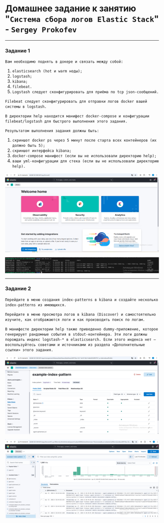# Домашнее задание к занятию "`Система сбора логов Elastic Stack`" - `Sergey Prokofev`

---

### Задание 1

`Вам необходимо поднять в докере и связать между собой:`

1. `elasticsearch (hot и warm ноды);`
2. `logstash;`
3. `kibana;`
4. `filebeat.`
5. `Logstash следует сконфигурировать для приёма по tcp json-сообщений.`

`Filebeat следует сконфигурировать для отправки логов docker вашей системы в logstash.`

`В директории help находится манифест docker-compose и конфигурации filebeat/logstash для быстрого выполнения этого задания.`

`Результатом выполнения задания должны быть:`

1. `скриншот docker ps через 5 минут после старта всех контейнеров (их должно быть 5);`
2. `скриншот интерфейса kibana;`
3. `docker-compose манифест (если вы не использовали директорию help);`
4. `ваши yml-конфигурации для стека (если вы не использовали директорию help).`

![Задание-1](https://github.com/sergey-prokofev/homework/blob/monitoring_elk/img/1.PNG)

![Задание-1](https://github.com/sergey-prokofev/homework/blob/monitoring_elk/img/2.PNG)

---

### Задание 2 

`Перейдите в меню создания index-patterns в kibana и создайте несколько index-patterns из имеющихся.`

`Перейдите в меню просмотра логов в kibana (Discover) и самостоятельно изучите, как отображаются логи и как производить поиск по логам.`

`В манифесте директории help также приведенно dummy-приложение, которое генерирует рандомные события в stdout-контейнера. Эти логи должны порождать индекс logstash-* в elasticsearch. Если этого индекса нет — воспользуйтесь советами и источниками из раздела «Дополнительные ссылки» этого задания.`

![Задание-1](https://github.com/sergey-prokofev/homework/blob/monitoring_elk/img/3.PNG)

![Задание-1](https://github.com/sergey-prokofev/homework/blob/monitoring_elk/img/4.PNG) 